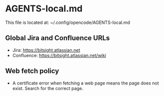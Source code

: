# AGENTS-local.md

This file is located at: ~/.config/opencode/AGENTS-local.md

## Global Jira and Confluence URLs

- Jira: https://bitsight.atlassian.net
- Confluence: https://bitsight.atlassian.net/wiki

## Web fetch policy

- A certificate error when fetching a web page means the page does not exist. Search for the correct page.
